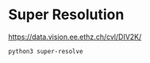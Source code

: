 # Super Resolution

https://data.vision.ee.ethz.ch/cvl/DIV2K/

```shell
python3 super-resolve 
```

